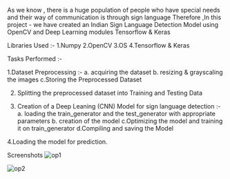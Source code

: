 As we know , there is a huge population of people who have special needs and their way of communication is through sign language 
Therefore ,In this project - we have created an Indian Sign Language Detection Model using OpenCV and Deep Learning modules Tensorflow & Keras 

Libraries Used :-
1.Numpy
2.OpenCV
3.OS
4.Tensorflow & Keras 

Tasks Performed :-

 1.Dataset Preprocessing :-
 a. acquiring the dataset
 b. resizing & grayscaling the images 
 c.Storing the Preprocessed Dataset
   
2. Splitting the preprocessed dataset into Training and Testing Data

3. Creation of a Deep Leaning (CNN) Model for sign language detection :-
 a. loading the train_generator and the test_generator with appropriate parameters
 b. creation of the model
 c.Optimizing the model and training it on train_generator
 d.Compiling and saving the Model


 4.Loading the model for prediction. 

Screenshots 
![op1](https://github.com/sahaycodes/Dev-Geeks/assets/99585576/d520ceb5-2ee1-48b3-b76b-24040abd6068)



![op2](https://github.com/sahaycodes/Dev-Geeks/assets/99585576/52e39769-51da-4127-b74e-1b16b8ebc13d)



       
